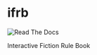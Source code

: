 ifrb
====

![Read The Docs](https://readthedocs.org/projects/ifrb/badge/?version=latest)

Interactive Fiction Rule Book
